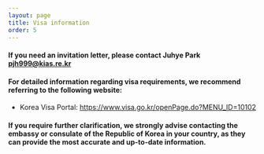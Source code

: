 ```yaml
---
layout: page
title: Visa information
order: 5
---
```


#### If you need an invitation letter, please contact Juhye Park pjh999@kias.re.kr

#### For detailed information regarding visa requirements, we recommend referring to the following website:

- Korea Visa Portal: https://www.visa.go.kr/openPage.do?MENU_ID=10102

#### If you require further clarification, we strongly advise contacting the embassy or consulate of the Republic of Korea in your country, as they can provide the most accurate and up-to-date information.

